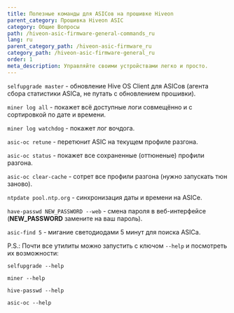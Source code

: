 ```yaml
---
title: Полезные команды для ASICов на прошивке Hiveon
parent_category: Прошивка Hiveon ASIC
category: Общие Вопросы
path: /hiveon-asic-firmware-general-commands_ru
lang: ru
parent_category_path: /hiveon-asic-firmware_ru
category_path: /hiveon-asic-firmware-general_ru
order: 1
meta_description: Управляйте своими устройствами легко и просто.
---
```


`selfupgrade master` - обновление Hive OS Client для ASICов (агента сбора статистики ASICа, не путать с обновлением прошивки).

`miner log all` - покажет всё доступные логи совмещённо и с сортировкой по дате и времени.

`miner log watchdog` - покажет лог вочдога.

`asic-oc retune` - перетюнит ASIC на текущем профиле разгона.

`asic-oc status` - покажет все сохраненные (оттюненые) профили разгона.

`asic-oc clear-cache` - сотрет все профили разгона (нужно запускать тюн заново).

`ntpdate pool.ntp.org` - синхронизация даты и времени на ASICе.

`have-passwd NEW_PASSWORD --web` - смена пароля в веб-интерфейсе (**NEW_PASSWORD** замените на ваш пароль).

`asic-find 5` - мигание светодиодами 5 минут для поиска ASICа.

P.S.: Почти все утилиты можно запустить с ключом `--help` и посмотреть их возможности:

`selfupgrade --help`

`miner --help`

`hive-passwd --help`

`asic-oc --help`
